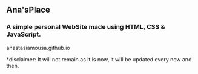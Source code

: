 ## Ana'sPlace

### A simple personal WebSite made using HTML, CSS & JavaScript.

anastasiamousa.github.io

*disclaimer: It will not remain as it is now, it will be updated every now and then.
